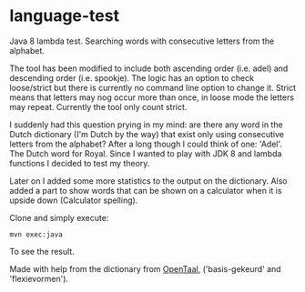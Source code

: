 language-test
=============

Java 8 lambda test. Searching words with consecutive letters from the alphabet.

The tool has been modified to include both ascending order (i.e. adel) and descending order (i.e. spookje). The logic
has an option to check loose/strict but there is currently no command line option to change it. Strict means that 
letters may nog occur more than once, in loose mode the letters may repeat. Currently the tool only count strict.

I suddenly had this question prying in my mind: are there any word in the Dutch dictionary (I'm Dutch by the way)
that exist only using consecutive letters from the alphabet? After a long though I could think of one: 'Adel'. The Dutch
word for Royal.
Since I wanted to play with JDK 8 and lambda functions I decided to test my theory.

Later on I added some more statistics to the output on the dictionary. Also added a part to show words that can be shown
on a calculator when it is upside down (Calculator spelling).

Clone and simply execute:

    mvn exec:java

To see the result.

Made with help from the dictionary from [OpenTaal](http://www.opentaal.org), ('basis-gekeurd' and 'flexievormen').